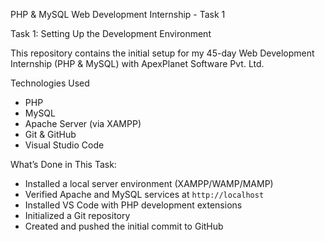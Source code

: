  PHP & MySQL Web Development Internship - Task 1

Task 1: Setting Up the Development Environment

This repository contains the initial setup for my 45-day Web Development Internship (PHP & MySQL) with ApexPlanet Software Pvt. Ltd.

Technologies Used
- PHP
- MySQL
- Apache Server (via XAMPP)
- Git & GitHub
- Visual Studio Code

What’s Done in This Task:
- Installed a local server environment (XAMPP/WAMP/MAMP)
- Verified Apache and MySQL services at `http://localhost`
- Installed VS Code with PHP development extensions
- Initialized a Git repository
- Created and pushed the initial commit to GitHub
